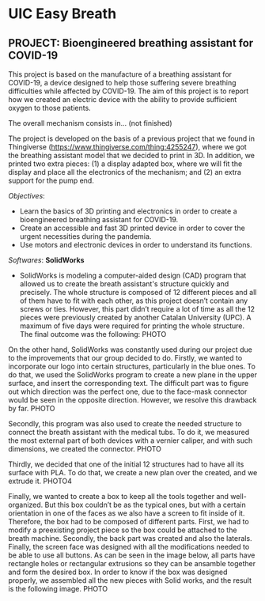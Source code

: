 # UIC Easy Breath
## PROJECT: **Bioengineered breathing assistant for COVID-19**
This project is based on the manufacture of a breathing assistant for COVID-19, a device designed to help those suffering severe breathing difficulties while affected by COVID-19. The aim of this project is to report how we created an electric device with the ability to provide sufficient oxygen to those patients.

The overall mechanism consists in... (not finished)

The project is developed on the basis of a previous project that we found in Thingiverse (https://www.thingiverse.com/thing:4255247), where we got the breathing assistant model that we decided to print in 3D. In addition, we printed two extra pieces: (1) a display adapted box, where we will fit the display and place all the electronics of the mechanism; and (2) an extra support for the pump end.


_Objectives_: 
- Learn the basics of 3D printing and electronics in order to create a bioengineered breathing assistant for COVID-19.
- Create an accessible and fast 3D printed device in order to cover the urgent necessities during the pandemia.
- Use motors and electronic devices in order to understand its functions.


_Softwares_: 
**SolidWorks**

- SolidWorks is modeling a computer-aided design (CAD) program that allowed us to create the breath assistant's structure quickly and precisely. The whole structure is composed of 12 different pieces and all of them have to fit with each other, as this project doesn’t contain any screws or ties. However, this part didn’t require a lot of time as all the 12 pieces were previously created by another Catalan University (UPC). A maximum of five days were required for printing the whole structure. The final outcome was the following: PHOTO

On the other hand, SolidWorks was constantly used during our project due to the improvements that our group decided to do. Firstly, we wanted to incorporate our logo into certain structures, particularly in the blue ones. To do that, we used the SolidWorks program to create a new plane in the upper surface, and insert the corresponding text. The difficult part was to figure out which direction was the perfect one, due to the face-mask connector would be seen in the opposite direction. However, we resolve this drawback by far.
 PHOTO

Secondly, this program was also used to create the needed structure to connect the breath assistant with the medical tubs. To do it, we measured the most external part of both devices with a vernier caliper, and with such dimensions, we created the connector. PHOTO

Thirdly, we decided that one of the initial 12 structures had to have all its surface with PLA. To do that, we create a new plan over the created, and we extrude it. PHOTO4

Finally, we wanted to create a box to keep all the tools together and well-organized. But this box couldn’t be as the typical ones, but with a certain orientation in one of the faces as we also have a screen to fit inside of it. Therefore, the box had to be composed of different parts. First, we had to modify a preexisting project piece so the box could be attached to the breath machine. Secondly, the back part was created and also the laterals. Finally, the screen face  was designed with all the modifications needed to be able to use all buttons. As can be seen in the image below, all parts have rectangle holes or rectangular extrusions so they can be ansamble together and form the desired box.
In order to know if the box was designed properly, we assembled all the new pieces with Solid works, and the result is the following image.  PHOTO

